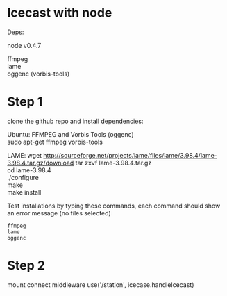 Icecast with node
=======================
Deps:

node v0.4.7  

ffmpeg  
lame  
oggenc (vorbis-tools)  

Step 1
==============
clone the github repo and install dependencies:

Ubuntu:
FFMPEG and Vorbis Tools (oggenc)  
    sudo apt-get ffmpeg vorbis-tools

LAME:
    wget http://sourceforge.net/projects/lame/files/lame/3.98.4/lame-3.98.4.tar.gz/download
    tar zxvf lame-3.98.4.tar.gz  
    cd lame-3.98.4  
    ./configure  
    make  
    make install  

Test installations by typing these commands, each command should show an error message (no files selected)  

    ffmpeg  
    lame  
    oggenc  



Step 2
==============
mount connect middleware
    use('/station', icecase.handleIcecast)
